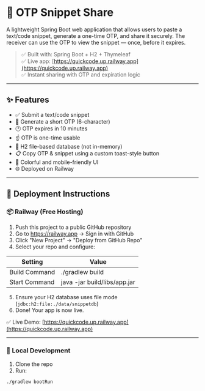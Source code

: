 # 🔐 OTP Snippet Share

A lightweight Spring Boot web application that allows users to paste a text/code snippet, generate a one-time OTP, and share it securely. The receiver can use the OTP to view the snippet — once, before it expires.

> ✅ Built with: Spring Boot + H2 + Thymeleaf  
> ✅ Live app: [https://quickcode.up.railway.app](https://quickcode.up.railway.app)  
> ✅ Instant sharing with OTP and expiration logic

---

## ✨ Features

- ✅ Submit a text/code snippet
- 🔐 Generate a short OTP (6-character)
- 🕐 OTP expires in 10 minutes
- ☝️ OTP is one-time usable
- 🧠 H2 file-based database (not in-memory)
- 📋 Copy OTP & snippet using a custom toast-style button
- 🎨 Colorful and mobile-friendly UI
- 🌐 Deployed on Railway

---

## 🚀 Deployment Instructions

### 📦 Railway (Free Hosting)

1. Push this project to a public GitHub repository
2. Go to https://railway.app → Sign in with GitHub
3. Click "New Project" → "Deploy from GitHub Repo"
4. Select your repo and configure:

| Setting        | Value                          |
|----------------|--------------------------------|
| Build Command  | ./gradlew build                |
| Start Command  | java -jar build/libs/app.jar   |

5. Ensure your H2 database uses file mode (`jdbc:h2:file:./data/snippetdb`)
6. Done! Your app is now live.

✅ Live Demo: [https://quickcode.up.railway.app](https://quickcode.up.railway.app)

---

### 🧪 Local Development

1. Clone the repo
2. Run:

```bash
./gradlew bootRun
